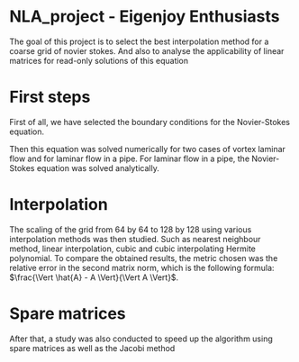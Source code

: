 # NLA_project - Eigenjoy Enthusiasts
The goal of this project is to select the best interpolation method for a coarse grid of novier stokes. And also to analyse the applicability of linear matrices for read-only solutions of this equation

# First steps

First of all, we have selected the boundary conditions for the Novier-Stokes equation. 

Then this equation was solved numerically for two cases of vortex laminar flow and for laminar flow in a pipe. For laminar flow in a pipe, the Novier-Stokes equation was solved analytically.
# Interpolation 

The scaling of the grid from 64 by 64 to 128 by 128 using various interpolation methods was then studied. Such as nearest neighbour method, linear interpolation, cubic and cubic interpolating Hermite polynomial. To compare the obtained results, the metric chosen was the relative error in the second matrix norm, which is the following formula: $\frac{\Vert \hat{A} - A \Vert}{\Vert A \Vert}$. 

# Spare matrices
After that, a study was also conducted to speed up the algorithm using spare matrices as well as the Jacobi method
